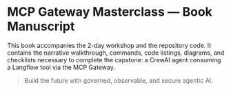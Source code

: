 
# MCP Gateway Masterclass — Book Manuscript

This book accompanies the 2-day workshop and the repository code. It contains the narrative walkthrough, commands, code listings, diagrams, and checklists necessary to complete the capstone: a CrewAI agent consuming a Langflow tool via the MCP Gateway.

> Build the future with governed, observable, and secure agentic AI.
